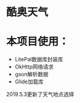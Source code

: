 # 酷奥天气
# 本项目使用：
<ul>
  <li> LitePal数据库封装库</li>
   <li> OkHttp网络请求</li>
   <li> gson解析数据</li>
   <li> Glide加载库</li>

</ul>

<h>2019.5.3更新了天气地点选择</h1>
